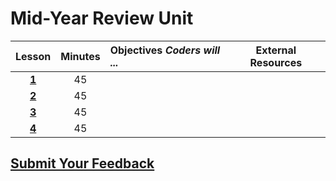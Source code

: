 # Mid-Year Review Unit

| Lesson | Minutes | Objectives   _Coders will ..._ | External Resources |
| :---: | :---: | :--- | :---: |
| [**1**](https://docs.google.com/presentation/d/1MKEa1syKJR3Q2bxeZlMkY7aEWKgD5kR8qKtS4wlejxs/edit#slide=id.g1d0118cf2a_0_406) | 45 |  |  |
| [**2**](https://docs.google.com/presentation/d/19o4kDNFIBuZ9FvIYVrzWUezzL1CQnTf456UN01HhIGI/edit#slide=id.g469d7f88be_0_6) | 45 |  |  |
| [**3**](https://docs.google.com/presentation/d/19o4kDNFIBuZ9FvIYVrzWUezzL1CQnTf456UN01HhIGI/edit#slide=id.g46c73300a0_0_22) | 45 |  |  |
| [**4**](https://docs.google.com/presentation/d/19o4kDNFIBuZ9FvIYVrzWUezzL1CQnTf456UN01HhIGI/edit#slide=id.g46c73300a0_0_54) | 45 |  |  |

## [Submit Your Feedback](https://docs.google.com/forms/d/e/1FAIpQLSeLpI-m6UKvIxk97F8R1iidFRaYXJ3dfcUuIjx2Pz0WMfO1SA/viewform)

